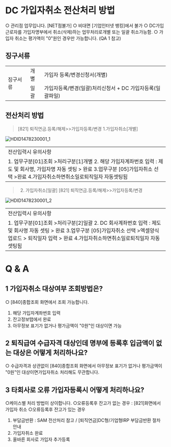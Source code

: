 # DC 가입자취소 전산처리 방법
○ 관리점 업무입니다. [NET점불가]
○ 비대면 [기업인터넷 뱅킹]에서 불가
○ DC가입 근로자를 가입자명부에서 취소(삭제)하는 업무처리로개별 또는 일괄 취소가능함.
○ 가입자 취소는 평가액이 "0"원인 경우만 가능합니다.
(QA 1 참고)
## 징구서류

<table><tbody><tr>
<td rowspan="2">
징구서류</td>
<td>
개별</td>
<td>
가입자 등록/변경신청서(개별)</td></tr><tr>
<td>
일괄</td>
<td>
가입자등록/변경(일괄)처리신청서 + DC 가입자등록(일괄파일)</td></tr></tbody>
</table>


## 전산처리 방법
> [821] 퇴직연금.등록/해제>>가입자등록/변경
> 1.가입자취소[개별]

![HDID1478230001_1](HDID1478230001_1.jpg)


<table><tbody><tr>
<td>
전산입력시 유의사항</td></tr><tr>
<td>1. 업무구분[01]조회 >처리구분[1]개별
2. 해당 가입자계좌번호 입력 : 제도 및 회사명, 가입자명 자동 셋팅 > 완료
3.업무구분 [05]가입자취소 선택 >완료
4.가입자취소하면취소일로퇴직일자 자동셋팅됨</td></tr></tbody>
</table>


> 2. 가입자취소[일괄]
> [821] 퇴직연금.등록/해제>>가입자등록/변경

![HDID1478230001_2](HDID1478230001_2.jpg)


<table><tbody><tr>
<td>
전산입력시 유의사항</td></tr><tr>
<td>1. 업무구분[01]조회 >처리구분[2]일괄
2. DC 회사계좌번호 입력 : 제도 및 회사명 자동 셋팅 > 완료
3.업무구분 [05]가입자취소 선택 >엑셀양식 업로드 > 퇴직일자 입력 > 완료
4.가입자취소하면취소일로퇴직일자 자동셋팅됨</td></tr></tbody>
</table>


# Q & A
## 1 가입자취소 대상여부 조회방법은?
○ [840]종합조회 화면에서 조회 가능합니다.
1) 해당 가입자계좌번호 입력
2) 잔고정보탭에서 완료
3) 아무정보 표기가 없거나 평가금액이 "0원"인 대상이면 가능
## 2 퇴직급여 수급자격 대상인데 명부에 등록후 입금액이 없는 대상은 어떻게 처리하나요?
○ 수급자격과 상관없이 [840]종합조회 화면에서 아무정보 표기가 없거나 평가금액이 "0원"인 대상이면가입자취소 처리해도 무관합니다.
## 3 타회사로 오류 가입자등록시 어떻게 처리하나요?
○케이스별 처리 방법이 상이합니다.
○오류등록후 잔고가 없는 경우 : [821]화면에서 가입자 취소
○오류등록후 잔고가 있는 경우
1) 부담금반환 : SAM 전산처리 참고 / [퇴직연금]DC형/기업형IRP 부담금반환 절차 안내
2) 가입자취소 완료
3) 올바른 회사로 가입자 추가등록
